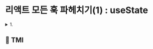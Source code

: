 # 리액트 모든 훅 파헤치기(1) : useState

<details>

<summary> 1.  </summary>

```

```

</details>

## 💭 TMI

>
